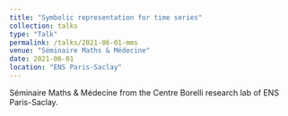 ```yaml
---
title: "Symbolic representation for time series"
collection: talks
type: "Talk"
permalink: /talks/2021-06-01-mms
venue: "Séminaire Maths & Médecine"
date: 2021-06-01
location: "ENS Paris-Saclay"
---
```


Séminaire Maths & Médecine from the Centre Borelli research lab of ENS Paris-Saclay.